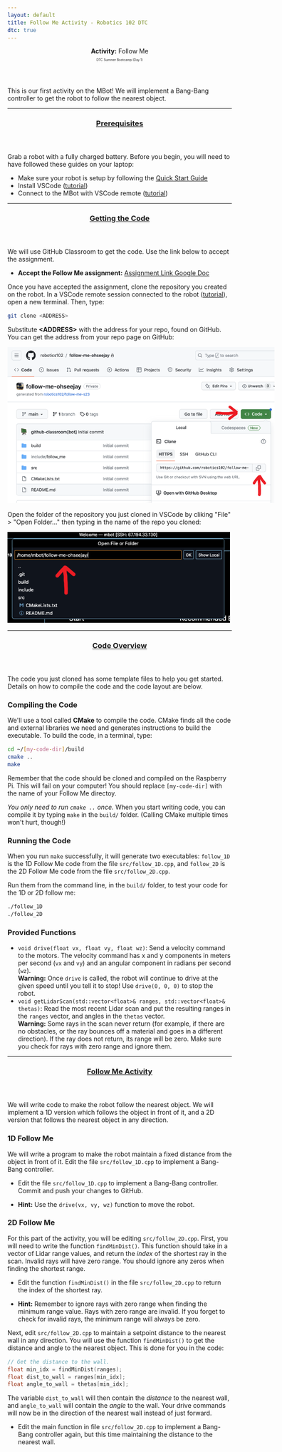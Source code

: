 ```yaml
---
layout: default
title: Follow Me Activity - Robotics 102 DTC
dtc: true
---
```


<header class="main project">
    <!-- <h2>Follow Me Activity</h2> -->
    <strong>Activity:</strong> Follow Me
    <p style="font-size: 0.5em;">DTC Summer Bootcamp (Day 1)</p>
</header>

This is our first activity on the MBot! We will implement a Bang-Bang controller to get the robot to follow the nearest object.

<hr class="major" />

<header class="major" id="prerequisites">
    <h3><a href="#prerequisites">Prerequisites</a></h3>
</header>

Grab a robot with a fully charged battery.
Before you begin, you will need to have followed these guides on your laptop:
* Make sure your robot is setup by following the [Quick Start Guide](/tutorials/robot.html#quickstart)
* Install VSCode ([tutorial](/tutorials/setup.html))
* Connect to the MBot with VSCode remote ([tutorial](/tutorials/robot.html#sec_robot_prog))

<hr class="major" />

<header class="major" id="get-code">
    <h3><a href="#get-code">Getting the Code</a></h3>
</header>

We will use GitHub Classroom to get the code. Use the link below to accept the assignment.

<ul class="link-box">
    <li class="icon solid fa-link">
        <strong>Accept the Follow Me assignment:</strong>
        <a href="https://docs.google.com/document/d/1ppkNj2ft377G_Su0ave4pDe0A3_GRCkConf4jKNvTcw/edit?usp=sharing" target="_blank">Assignment Link Google Doc</a>
    </li>
</ul>

Once you have accepted the assignment, clone the repository you created on the robot. In a VSCode remote session connected to the robot ([tutorial](/tutorials/robot.html#sec_robot_prog)), open a new terminal. Then, type:
```bash
git clone <ADDRESS>
```
Substitute **&lt;ADDRESS&gt;** with the address for your repo, found on GitHub. You can get the address from your repo page on GitHub:

<span class="image centered"><img src="/assets/images/dtc/get-git-address.png" alt="" style="max-width:600px;"/></span>

Open the folder of the repository you just cloned in VSCode by cliking &quot;File&quot; &gt; &quot;Open Folder...&quot; then typing in the name of the repo you cloned:

<span class="image centered"><img src="/assets/images/dtc/open-project-folder.png" alt="" style="max-width:500px;"/></span>

<hr class="major" />

<header class="major" id="code">
    <h3><a href="#code">Code Overview</a></h3>
</header>

The code you just cloned has some template files to help you get started. Details on how to compile the code and the code layout are below.

### Compiling the Code

We'll use a tool called **CMake** to compile the code. CMake finds all the code and external libraries we need and generates instructions to build the executable. To build the code, in a terminal, type:

```bash
cd ~/[my-code-dir]/build
cmake ..
make
```

Remember that the code should be cloned and compiled on the Raspberry Pi. This will fail on your computer!
You should replace `[my-code-dir]` with the name of your Follow Me directoy.

*You only need to run `cmake ..` once.* When you start writing code, you can compile it by typing `make` in the `build/` folder. (Calling CMake multiple times won't hurt, though!)

### Running the Code

When you run `make` successfully, it will generate two executables: `follow_1D` is the 1D Follow Me code from the file `src/follow_1D.cpp`, and `follow_2D` is the 2D Follow Me code from the file `src/follow_2D.cpp`.

Run them from the command line, in the `build/` folder, to test your code for the 1D or 2D follow me:
```bash
./follow_1D
./follow_2D
```

### Provided Functions

<ul class="hint">
    <li class="icon solid fa-cogs">
        <code>void drive(float vx, float vy, float wz)</code>: Send a velocity command to the motors. The velocity command has x and y components in meters per second (<code>vx</code> and <code>vy</code>) and an angular component in radians per second (<code>wz</code>).<br/>
        <strong>Warning:</strong> Once <code>drive</code> is called, the robot will continue to drive at the given speed until you tell it to stop! Use <code>drive(0, 0, 0)</code> to stop the robot.
    </li>
    <li class="icon solid fa-cogs">
        <code>void getLidarScan(std::vector&lt;float&gt;&amp; ranges, std::vector&lt;float&gt;&amp; thetas)</code>: Read the most recent Lidar scan and put the resulting ranges in the <code>ranges</code> vector, and angles in the <code>thetas</code> vector. <br/>
        <strong>Warning:</strong> Some rays in the scan never return (for example, if there are no obstacles, or the ray bounces off a material and goes in a different direction). If the ray does not return, its range will be zero. Make sure you check for rays with zero range and ignore them.
    </li>
    <!-- <li class="icon solid fa-cogs">
        <code>double normalizeAngle(double angle)</code>: Normalize an angle in the range [-pi, pi]. This function returns the normalized angle.
    </li> -->
</ul>

<hr class="major" />

<header class="major" id="code">
    <h3><a href="#follow-me">Follow Me Activity</a></h3>
</header>

We will write code to make the robot follow the nearest object. We will implement a 1D version which follows the object in front of it, and a 2D version that follows the nearest object in any direction.

### 1D Follow Me

We will write a program to make the robot maintain a fixed distance from the object in front of it. Edit the file `src/follow_1D.cpp` to implement a Bang-Bang controller.

<ul class="todo">
    <li class="icon solid fa-laptop-code">
        Edit the file <code>src/follow_1D.cpp</code> to implement a Bang-Bang controller.
        Commit and push your changes to GitHub.
    </li>
</ul>

<ul class="hint">
    <li class="icon solid fa-cogs"><strong>Hint:</strong> Use the <code>drive(vx, vy, wz)</code> function to move the robot.</li>
</ul>

### 2D Follow Me

For this part of the activity, you will be editing `src/follow_2D.cpp`.
First, you will need to write the function `findMinDist()`. This function should take in a vector of Lidar range values, and return the *index* of the shortest ray in the scan. Invalid rays will have zero range. You should ignore any zeros when finding the shortest range.

<ul class="todo">
    <li class="icon solid fa-laptop-code">
        Edit the function <code>findMinDist()</code> in the file <code>src/follow_2D.cpp</code> to return the index of the shortest ray.
    </li>
</ul>

<ul class="hint">
    <li class="icon solid fa-cogs"><strong>Hint:</strong> Remember to ignore rays with zero range when finding the minimum range value. Rays with zero range are invalid. If you forget to check for invalid rays, the minimum range will always be zero.</li>
</ul>

Next, edit `src/follow_2D.cpp` to maintain a setpoint distance to the nearest wall in any direction. You will use the function `findMinDist()` to get the distance and angle to the nearest object. This is done for you in the code:
```cpp
// Get the distance to the wall.
float min_idx = findMinDist(ranges);
float dist_to_wall = ranges[min_idx];
float angle_to_wall = thetas[min_idx];
```
The variable `dist_to_wall` will then contain the *distance* to the nearest wall, and `angle_to_wall` will contain the *angle* to the wall. Your drive commands will now be in the direction of the nearest wall instead of just forward.

<ul class="todo">
    <li class="icon solid fa-laptop-code">
        Edit the main function in file <code>src/follow_2D.cpp</code> to implement a Bang-Bang controller again, but this time maintaining the distance to the nearest wall.
    </li>
</ul>
